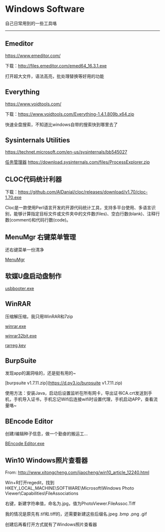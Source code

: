 # Windows Software

自己日常用到的一些工具咯


----

## Emeditor

https://www.emeditor.com/

下载：http://files.emeditor.com/emed64_16.3.1.exe

打开超大文件，语法高亮，批处理替换等好用的功能


## Everything

https://www.voidtools.com/

下载：https://www.voidtools.com/Everything-1.4.1.809b.x64.zip

快速全盘搜索，不知道比windows自带的搜索快到哪里去了

## **Sysinternals Utilities**

https://technet.microsoft.com/en-us/sysinternals/bb545027

[任务管理器](https://d.py3.io/procexp.exe) https://download.sysinternals.com/files/ProcessExplorer.zip

## CLOC代码统计利器

下载：https://github.com/AlDanial/cloc/releases/download/v1.70/cloc-1.70.exe

Cloc是一款使用Perl语言开发的开源代码统计工具，支持多平台使用、多语言识别，能够计算指定目标文件或文件夹中的文件数(files)、空白行数(blank)、注释行数(comment)和代码行数(code)。

## MenuMgr 右键菜单管理

还右键菜单一份清净

[MenuMgr](https://d.py3.io/MenuMgr.exe)

## 软媒U盘启动盘制作

[usbbooter.exe](https://d.py3.io/usbbooter.exe)

## WinRAR

压缩解压缩，我只用WinRAR和7zip

[winrar.exe](https://d.py3.io/winrar.exe)

[winrar32bit.exe](https://d.py3.io/winrar32bit.exe)

[rarreg.key](https://d.py3.io/rarreg.key)

## BurpSuite

发现app的漏洞啥的，还是挺有用的~

[burpsuite v1.7.11.zip](https://d.py3.io/burpsuite v1.7.11.zip)

使用方法：安装Java，启动后设置监听在所有网卡，导出证书CA.crt发送到手机，手机导入证书，手机忘记Wifi后连接wifi时设置代理，手机启动APP，查看流量咯~

## BEncode Editor

创建/编辑种子信息，做一个勤奋的搬运工...

[BEncode Editor.exe](https://d.py3.io/BEncode%20Editor.exe)

## Win10 Windows照片查看器

From: http://www.xitongcheng.com/jiaocheng/win10_article_12240.html

Win+R打开regedit，找到HKEY_LOCAL_MACHINE\SOFTWARE\Microsoft\Windows Photo Viewer\Capabilities\FileAssociations

右键，新建字符串值，命名为.jpg，值为PhotoViewer.FileAssoc.Tiff

我的情况是原先有.tif和.tiff的，还需要新建这些后缀名.jpeg .bmp .png .gif

创建后再看打开方式就有了Windows照片查看器